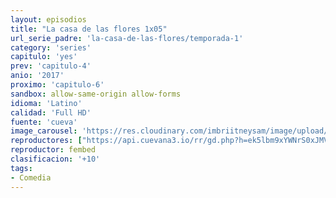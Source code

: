 ```yaml
---
layout: episodios
title: "La casa de las flores 1x05"
url_serie_padre: 'la-casa-de-las-flores/temporada-1'
category: 'series'
capitulo: 'yes'
prev: 'capitulo-4'
anio: '2017'
proximo: 'capitulo-6'
sandbox: allow-same-origin allow-forms
idioma: 'Latino'
calidad: 'Full HD'
fuente: 'cueva'
image_carousel: 'https://res.cloudinary.com/imbriitneysam/image/upload/v1546638640/casa-papel-1-poster-min.jpg'
reproductores: ["https://api.cuevana3.io/rr/gd.php?h=ek5lbm9xYWNrS0xJMVp5b21KREk0dFBLbjVkaHhkRGdrOG1jbnBpUnhhS1ZtSmFoZnJLV3lhbXZqSldlcUpyZXRMWjRkSnJGdTdTc3pueVVmSnZNeE55U3FadVkyUT09"]
reproductor: fembed
clasificacion: '+10'
tags:
- Comedia
---
```












